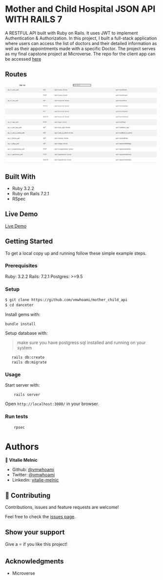 # Mother and Child Hospital JSON API WITH RAILS 7

A RESTFUL API built with Ruby on Rails. It uses JWT to implement Authentication & Authorization. In this project, I built a full-stack application where users can access the list of doctors and their detailed information as well as their appointments made with a specific Doctor. The project serves as my final capstone project at Microverse. The repo for the client app can be accessed [here](https://github.com/vmwhoami/mother_child_api)

## Routes

![screenshot](./routes.jpg)

## Built With

- Ruby 3.2.2
- Ruby on Rails 7.2.1
- RSpec

## Live Demo

[Live Demo](https://mother-child.netlify.app)

## Getting Started

To get a local copy up and running follow these simple example steps.

### Prerequisites

Ruby: 3.2.2
Rails: 7.2.1
Postgres: >=9.5

### Setup

```bash
$ git clone https://github.com/vmwhoami/mother_child_api
$ cd danceter
```

Install gems with:

```
bundle install
```

Setup database with:

> make sure you have postgress sql installed and running on your system

```
   rails db:create
   rails db:migrate
```

### Usage

Start server with:

```
    rails server
```

Open `http://localhost:3000/` in your browser.

### Run tests

```
    rpsec
```

# Authors

👤 **Vitalie Melnic**

- Github: [@vmwhoami](https://github.com/vmwhoami)
- Twitter: [@vmwhoami](https://twitter.com/vmwhoami)
- Linkedin: [vitalie-melnic](https://www.linkedin.com/in/vitalie-melnic/)

## 🤝 Contributing

Contributions, issues and feature requests are welcome!

Feel free to check the [issues page](issues/).

## Show your support

Give a ⭐️ if you like this project!

## Acknowledgments

- Microverse
